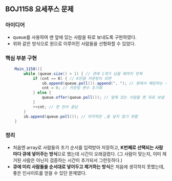 ## BOJ1158 요세푸스 문제

### 아이디어
* queue를 사용하여 맨 앞에 있는 사람을 뒤로 보내도록 구현하였다.
* 위와 같은 방식으로 원으로 이루어진 사람들을 선형화할 수 있었다.

### 핵심 부분 구현
```java
	Main_1158(){
        while (queue.size() > 1) { // 큐에 1개가 남을 때까지 반복
            if (cnt == K) { // K만큼 카운팅이 되면
                sb.append(queue.poll()).append(", "); // 원에서 해당하는 사람을 제거
                cnt = 0; // 카운팅 변수 초기화
            } else {
                queue.offer(queue.poll()); // 앞에 있는 사람을 맨 뒤로 보냄
            }
            ++cnt; // 한 턴이 끝남
        }
        sb.append(queue.poll()); // 마지막은 ,을 넣지 않기 위함
	}
```

### 정리
* 처음엔 array로 사람들의 초기 순서를 입력받아 저장하고, **K번째로 선택되는 사람마다 큐에 넣어주는 방식**으로 했는데 시간이 오래걸렸다. (그 사람이 맞는지, 이미 제거된 사람은 아닌지 검증하는 시간이 추가되서 그런듯하다.)
* **큐에 미리 사람들을 순서대로 넣어두고 제거하는 방식**은 처음에 생각하지 못했는데, 좋은 인사이트를 얻을 수 있던 문제였다.